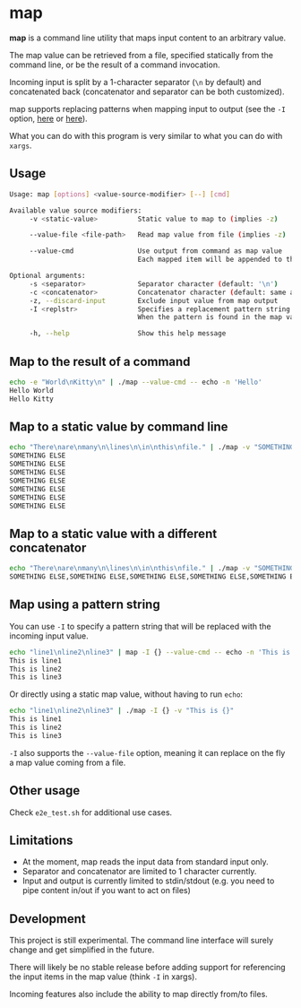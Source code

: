 # map

**map** is a command line utility that maps input content to an arbitrary value.

The map value can be retrieved from a file, specified statically from the command line, or be the result of a command invocation.

Incoming input is split by a 1-character separator (`\n` by default) and concatenated back (concatenator and separator can be both customized).

map supports replacing patterns when mapping input to output (see the `-I` option, [here](#usage) or [here](#map-using-a-pattern-string)).

What you can do with this program is very similar to what you can do with `xargs`.

## Usage

```bash
Usage: map [options] <value-source-modifier> [--] [cmd]

Available value source modifiers:
     -v <static-value>          Static value to map to (implies -z)

     --value-file <file-path>   Read map value from file (implies -z)

     --value-cmd                Use output from command as map value
                                Each mapped item will be appended to the command arguments list, unless -z is specified

Optional arguments:
     -s <separator>             Separator character (default: '\n')
     -c <concatenator>          Concatenator character (default: same as separator)
     -z, --discard-input        Exclude input value from map output
     -I <replstr>               Specifies a replacement pattern string. When used, it overrides -z.
                                When the pattern is found in the map value, it is replaced with the current item from the input.

     -h, --help                 Show this help message
```

## Map to the result of a command

```bash
echo -e "World\nKitty\n" | ./map --value-cmd -- echo -n 'Hello'   
Hello World
Hello Kitty
```

## Map to a static value by command line

```bash
echo "There\nare\nmany\n\lines\n\in\nthis\nfile." | ./map -v "SOMETHING ELSE"
SOMETHING ELSE
SOMETHING ELSE
SOMETHING ELSE
SOMETHING ELSE
SOMETHING ELSE
SOMETHING ELSE
SOMETHING ELSE
```

## Map to a static value with a different concatenator

```bash
echo "There\nare\nmany\n\lines\n\in\nthis\nfile." | ./map -v "SOMETHING ELSE" -c,
SOMETHING ELSE,SOMETHING ELSE,SOMETHING ELSE,SOMETHING ELSE,SOMETHING ELSE,SOMETHING ELSE,SOMETHING ELSE,
```

## Map using a pattern string

You can use `-I` to specify a pattern string that will be replaced with the incoming input value.

```bash
echo "line1\nline2\nline3" | map -I {} --value-cmd -- echo -n 'This is {}'
This is line1
This is line2
This is line3
```

Or directly using a static map value, without having to run `echo`:

```bash
echo "line1\nline2\nline3" | ./map -I {} -v "This is {}"
This is line1
This is line2
This is line3
```

`-I` also supports the `--value-file` option, meaning it can replace on the fly a map value coming from a file.

## Other usage

Check `e2e_test.sh` for additional use cases.

## Limitations

* At the moment, map reads the input data from standard input only.
* Separator and concatenator are limited to 1 character currently.
* Input and output is currently limited to stdin/stdout (e.g. you need to pipe content in/out if you want to act on files)

## Development

This project is still experimental. The command line interface will surely change and get simplified in the future.

There will likely be no stable release before adding support for referencing the input items in the map value (think `-I` in xargs).

Incoming features also include the ability to map directly from/to files.
